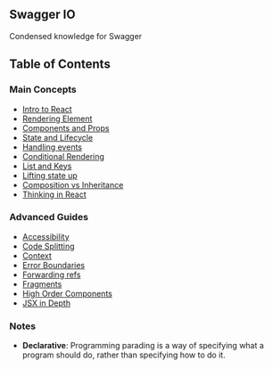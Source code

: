 ## Swagger IO 

Condensed knowledge for Swagger

## Table of Contents
### Main Concepts
- [Intro to React](main-concepts/intro.md)
- [Rendering Element](main-concepts/rendering-elements.md)
- [Components and Props](main-concepts/components-and-props.md)
- [State and Lifecycle](main-concepts/state-and-lifecycle.md)
- [Handling events](main-concepts/handling-events.md)
- [Conditional Rendering](main-concepts/conditional-rendering.md)
- [List and Keys](main-concepts/list-and-keys.md)
- [Lifting state up](main-concepts/lifting-state-up.md)
- [Composition vs Inheritance](main-concepts/composition-vs-inheritance.md)
- [Thinking in React](main-concepts/thinking-in-react.md)

### Advanced Guides
- [Accessibility](advanced-guides/accessibility.md)
- [Code Splitting](advanced-guides/code-splitting.md)
- [Context](advanced-guides/context.md)
- [Error Boundaries](advanced-guides/error-boundaries.md)
- [Forwarding refs](advanced-guides/forwarding-refs.md)
- [Fragments](advanced-guides/fragments.md)
- [High Order Components](advanced-guides/high-order-components.md)
- [JSX in Depth](advanced-guides/jsx-in-depth.md)

### Notes
- **Declarative**: Programming parading is a way of specifying what a program should do, rather than specifying how to do it.
